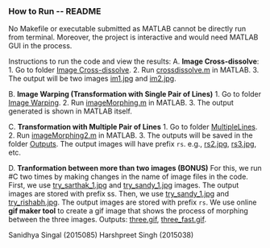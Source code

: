 ### How to Run -- README

No Makefile or executable submitted as MATLAB cannot be directly run from terminal. Moreover, the project is interactive and would need MATLAB GUI in the process.

Instructions to run the code and view the results:
A. __Image Cross-dissolve__:
	1.	Go to folder [Image Cross-dissolve](https://github.com/sayhitosandy/Image_Deformation/tree/master/Final%20Submission/Image%20Cross-dissolve).
	2.	Run [crossdissolve.m](https://github.com/sayhitosandy/Image_Deformation/blob/master/Final%20Submission/Image%20Cross-dissolve/crossdissolve.m) in MATLAB.
	3.	The output will be two images [im1.jpg](https://github.com/sayhitosandy/Image_Deformation/blob/master/Final%20Submission/Image%20Cross-dissolve/im1.jpg) and [im2.jpg](https://github.com/sayhitosandy/Image_Deformation/blob/master/Final%20Submission/Image%20Cross-dissolve/im2.jpg).

B. __Image Warping (Transformation with Single Pair of Lines)__
	1.	Go to folder [Image Warping](https://github.com/sayhitosandy/Image_Deformation/tree/master/Final%20Submission/Image%20Warping).
	2.	Run [imageMorphing.m](https://github.com/sayhitosandy/Image_Deformation/blob/master/Final%20Submission/Image%20Warping/imageMorphing.m) in MATLAB.
	3.	The output generated is shown in MATLAB itself.

C. __Transformation with Multiple Pair of Lines__
	1.	Go to folder [MultipleLines](https://github.com/sayhitosandy/Image_Deformation/tree/master/Final%20Submission/MultipleLines).
	2.	Run [imageMorphing2.m](https://github.com/sayhitosandy/Image_Deformation/blob/master/Final%20Submission/MultipleLines/imageMorphing2.m) in MATLAB. 
	3.	The outputs will be saved in the folder [Outputs](https://github.com/sayhitosandy/Image_Deformation/tree/master/Final%20Submission/MultipleLines/Outputs). The output images will have prefix `rs`. e.g., [rs2.jpg](https://github.com/sayhitosandy/Image_Deformation/blob/master/Final%20Submission/MultipleLines/Outputs/rs2.jpg), [rs3.jpg](https://github.com/sayhitosandy/Image_Deformation/blob/master/Final%20Submission/MultipleLines/Outputs/rs3.jpg), etc.

D. __Tranformation between more than two images (BONUS)__
For this, we run #C two times by making changes in the name of image files in the code. First, we use [try_sarthak_1.jpg](https://github.com/sayhitosandy/Image_Deformation/blob/master/Final%20Submission/MultipleLines/try_sarthak_1.jpg) and [try_sandy_1.jpg](https://github.com/sayhitosandy/Image_Deformation/blob/master/Final%20Submission/MultipleLines/try_sandy_1.jpg) images. The output images are stored with prefix ss. Then, we use [try_sandy_1.jpg](https://github.com/sayhitosandy/Image_Deformation/blob/master/Final%20Submission/MultipleLines/try_sandy_1.jpg) and [try_rishabh.jpg](https://github.com/sayhitosandy/Image_Deformation/blob/master/Final%20Submission/MultipleLines/try_rishabh_1.jpg). The output images are stored with prefix `rs`. We use online __gif maker tool__ to create a gif image that shows the process of morphing between the three images. Outputs: [three.gif](https://github.com/sayhitosandy/Image_Deformation/blob/master/Final%20Submission/MultipleLines/Outputs/three.gif), [three_fast.gif](https://github.com/sayhitosandy/Image_Deformation/blob/master/Final%20Submission/MultipleLines/Outputs/three_fast.gif).

Sanidhya Singal (2015085)
Harshpreet Singh (2015038)